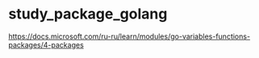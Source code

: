 # study_package_golang

<https://docs.microsoft.com/ru-ru/learn/modules/go-variables-functions-packages/4-packages>